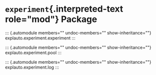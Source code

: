 # `experiment`{.interpreted-text role="mod"} Package

::: {.automodule members="" undoc-members="" show-inheritance=""}
explauto.experiment.experiment
:::

::: {.automodule members="" undoc-members="" show-inheritance=""}
explauto.experiment.pool
:::

::: {.automodule members="" undoc-members="" show-inheritance=""}
explauto.experiment.log
:::
